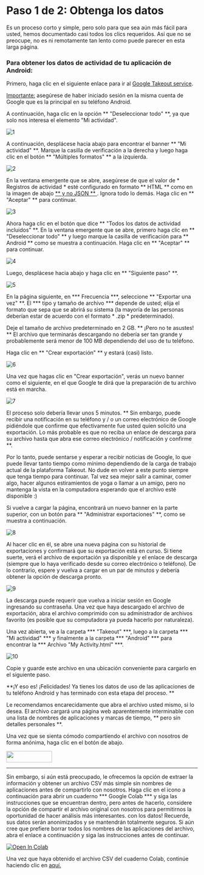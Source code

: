 # Paso 1 de 2: Obtenga los datos

Es un proceso corto y simple, pero solo para que sea aún más fácil para usted, hemos documentado casi todos los clics requeridos. Así que no se preocupe, no es ni remotamente tan lento como puede parecer en esta larga página.

### Para obtener los datos de actividad de tu aplicación de Android:

Primero, haga clic en el siguiente enlace para ir al <a href="https://takeout.google.com" target="_blank">Google Takeout service</a>.

<u>Importante:</u> asegúrese de haber iniciado sesión en la misma cuenta de Google que es la principal en su teléfono Android.

A continuación, haga clic en la opción ** "Deseleccionar todo" **, ya que solo nos interesa el elemento "Mi actividad".


![1](https://user-images.githubusercontent.com/68754864/96494580-2dd69800-1264-11eb-93a3-8a2270246b41.png)


A continuación, desplácese hacia abajo para encontrar el banner ** "Mi actividad" **. Marque la casilla de verificación a la derecha y luego haga clic en el botón ** "Múltiples formatos" ** a la izquierda.


![2](https://user-images.githubusercontent.com/68754864/96494591-2fa05b80-1264-11eb-8639-2863cdcbf71d.png)


En la ventana emergente que se abre, asegúrese de que el valor de * Registros de actividad * esté configurado en formato ** HTML ** como en la imagen de abajo <u> ** y no JSON ** </u>. Ignora todo lo demás. Haga clic en ** "Aceptar" ** para continuar.


![3](https://user-images.githubusercontent.com/68754864/96494593-3038f200-1264-11eb-87f8-0b629b36ce14.png)

Ahora haga clic en el botón que dice ** "Todos los datos de actividad incluidos" **. En la ventana emergente que se abre, primero haga clic en ** "Deseleccionar todo" ** y luego marque la casilla de verificación para ** Android ** como se muestra a continuación. Haga clic en ** "Aceptar" ** para continuar.

![4](https://user-images.githubusercontent.com/68754864/96494595-30d18880-1264-11eb-8b41-3469de97fd8c.png)


Luego, desplácese hacia abajo y haga clic en ** "Siguiente paso" **.


![5](https://user-images.githubusercontent.com/68754864/96494596-316a1f00-1264-11eb-814e-f31320e5c922.png)



En la página siguiente, en *** Frecuencia ***, seleccione ** "Exportar una vez" **. El *** tipo y tamaño de archivo *** depende de usted; elija el formato que sepa que se abrirá su sistema (la mayoría de las personas deberían estar de acuerdo con el formato * .zip * predeterminado).

Deje el tamaño de archivo predeterminado en 2 GB. ** ¡Pero no te asustes! ** El archivo que terminarás descargando no debería ser tan grande y probablemente será menor de 100 MB dependiendo del uso de tu teléfono.

Haga clic en ** "Crear exportación" ** y estará (casi) listo.

![6](https://user-images.githubusercontent.com/68754864/96494598-3202b580-1264-11eb-8605-0c415020ab06.png)

Una vez que hagas clic en "Crear exportación", verás un nuevo banner como el siguiente, en el que Google te dirá que la preparación de tu archivo está en marcha.


![7](https://user-images.githubusercontent.com/68754864/96494600-329b4c00-1264-11eb-8fc3-c50fc6694cd1.png)

El proceso solo debería llevar unos 5 minutos. ** Sin embargo, puede recibir una notificación en su teléfono y / o un correo electrónico de Google pidiéndole que confirme que efectivamente fue usted quien solicitó una exportación. Lo más probable es que no reciba un enlace de descarga para su archivo hasta que abra ese correo electrónico / notificación y confirme **.

Por lo tanto, puede sentarse y esperar a recibir noticias de Google, lo que puede llevar tanto tiempo como mínimo dependiendo de la carga de trabajo actual de la plataforma Takeout. No dude en volver a este punto siempre que tenga tiempo para continuar. Tal vez sea mejor salir a caminar, comer algo, hacer algunos estiramientos de yoga o llamar a un amigo, pero no mantenga la vista en la computadora esperando que el archivo esté disponible :)

Si vuelve a cargar la página, encontrará un nuevo banner en la parte superior, con un botón para ** "Administrar exportaciones" **, como se muestra a continuación.


![8](https://user-images.githubusercontent.com/68754864/96494602-3333e280-1264-11eb-9783-3fd16e0bfc68.png)


Al hacer clic en él, se abre una nueva página con su historial de exportaciones y confirmará que su exportación está en curso. Si tiene suerte, verá el archivo de exportación ya disponible y el enlace de descarga (siempre que lo haya verificado desde su correo electrónico o teléfono). De lo contrario, espere y vuelva a cargar en un par de minutos y debería obtener la opción de descarga pronto.

![9](https://user-images.githubusercontent.com/68754864/96494604-33cc7900-1264-11eb-9f82-d90ccdc70ec5.png)


La descarga puede requerir que vuelva a iniciar sesión en Google ingresando su contraseña. Una vez que haya descargado el archivo de exportación, abra el archivo comprimido con su administrador de archivos favorito (es posible que su computadora ya pueda hacerlo por naturaleza).

Una vez abierta, ve a la carpeta *** "Takeout" ***, luego a la carpeta *** "Mi actividad" *** y finalmente a la carpeta *** "Android" *** para encontrar la *** Archivo "My Activity.html" ***.


![10](https://user-images.githubusercontent.com/68754864/96496886-76dc1b80-1267-11eb-9805-562158c3a71e.png)


Copie y guarde este archivo en una ubicación conveniente para cargarlo en el siguiente paso.

**¡Y eso es! ¡Felicidades! Ya tienes los datos de uso de las aplicaciones de tu teléfono Android y has terminado con esta etapa del proceso. **

Le recomendamos encarecidamente que abra el archivo usted mismo, si lo desea. El archivo cargará una página web aparentemente interminable con una lista de nombres de aplicaciones y marcas de tiempo, ** pero sin detalles personales **.

Una vez que se sienta cómodo compartiendo el archivo con nosotros de forma anónima, haga clic en el botón de abajo.

[<img src="https://user-images.githubusercontent.com/42762378/101690680-9dfae080-3a93-11eb-8552-e4a65f2babfc.png" height="30" width="120">](https://delaiglesialab.github.io/DigitalRhythmsProject/es/3_Questionnaires)

<hr>

Sin embargo, si aún está preocupado, le ofrecemos la opción de extraer la información y obtener un archivo CSV más simple sin nombres de aplicaciones antes de compartirlo con nosotros. Haga clic en el icono a continuación para abrir un cuaderno *** Google Colab *** y siga las instrucciones que se encuentran dentro, pero antes de hacerlo, considere la opción de compartir el archivo original con nosotros para permitirnos la oportunidad de hacer análisis más interesantes. con los datos! Recuerde, sus datos serán anonimizados y se mantendrán totalmente seguros. Si aún cree que prefiere borrar todos los nombres de las aplicaciones del archivo, abra el enlace a continuación y siga las instrucciones antes de continuar.

[![Open In Colab](https://colab.research.google.com/assets/colab-badge.svg)](https://colab.research.google.com/github/delaiglesialab/DigitalRhythmsProject/blob/main/Android_Timestamps_Notebook.ipynb)

Una vez que haya obtenido el archivo CSV del cuaderno Colab, continúe haciendo clic en <a href="https://delaiglesialab.github.io/DigitalRhythmsProject/es/3_Questionnaires">aquí.</a>
